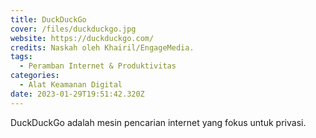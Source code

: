 ```yaml
---
title: DuckDuckGo
cover: /files/duckduckgo.jpg
website: https://duckduckgo.com/
credits: Naskah oleh Khairil/EngageMedia.
tags:
  - Peramban Internet & Produktivitas
categories:
  - Alat Keamanan Digital
date: 2023-01-29T19:51:42.320Z
---
```

D﻿uckDuckGo adalah mesin pencarian internet yang fokus untuk privasi.